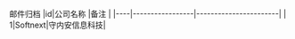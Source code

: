 邮件归档
|id|公司名称    |备注                      |
|----|-----------------|-----------------------|
| 1|Softnext|守内安信息科技|